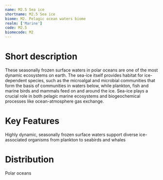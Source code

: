 ```yaml
---
name: M2.5 Sea ice
shortname: M2.5 Sea ice
biome: M2. Pelagic ocean waters biome
realm: ['Marine']
code: M2.5
biomecode: M2
---
```

# Short description

These seasonally frozen surface waters in polar oceans are one of the most dynamic ecosystems on earth. The sea-ice itself provides habitat for ice-dependent species, such as the microalgal and microbial communities that form the basis of communities in waters below, while plankton, fish and marine birds and mammals feed on and around the ice. Sea-ice plays a crucial role in both pelagic marine ecosystems and biogeochemical processes like ocean-atmosphere gas exchange.

# Key Features

Highly dynamic, seasonally frozen surface waters support diverse ice-associated organisms from plankton to seabirds and whales

# Distribution

Polar oceans
